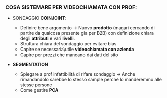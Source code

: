 ### COSA SISTEMARE PER VIDEOCHIAMATA CON PROF:
- SONDAGGIO **COINJOINT**: 
  - Definire bene argomento → Nuovo **prodotto** (magari cercando di partire da qualcosa presente gia per B2B) 
con definizione chiara degli **attributi** e vari **livelli**.
  - Struttura chiara del sondaggio per evitare bias 
  - Capire se necessaria\utile **videochiamata con azienda**
  - Capire per prezzi che mancano dai dati del sito

- **SEGMENTATION**
    - Spiegare a prof infattibilità di rifare sondaggio → Anche rimandandolo sarebbe lo stesso sample perchè lo manderemmo alle stesse persone
    - Come gestire **PCA**